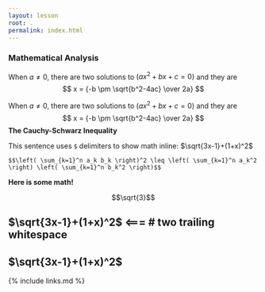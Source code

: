 ```yaml
---
layout: lesson
root: .
permalink: index.html
---
```



### Mathematical Analysis

When $a \ne 0$, there are two solutions to $(ax^2 + bx + c = 0)$ and they are 
$$ x = {-b \pm \sqrt{b^2-4ac} \over 2a} $$

When $a \ne 0$, there are two solutions to $(ax^2 + bx + c = 0)$ and they are 
$$ x = {-b \pm \sqrt{b^2-4ac} \over 2a} $$
**The Cauchy-Schwarz Inequality**

This sentence uses `$` delimiters to show math inline:  $\sqrt{3x-1}+(1+x)^2$

`$$\left( \sum_{k=1}^n a_k b_k \right)^2 \leq \left( \sum_{k=1}^n a_k^2 \right) \left( \sum_{k=1}^n b_k^2 \right)$$`

**Here is some math!**

```math
\sqrt{3}
```
## $\sqrt{3x-1}+(1+x)^2$     <=== # two trailing whitespace
## $\sqrt{3x-1}+(1+x)^2$
{% include links.md %}
